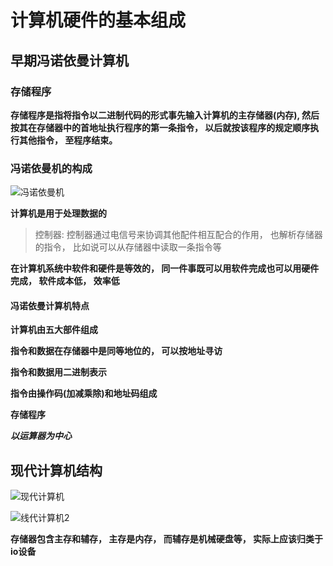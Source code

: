 # 计算机硬件的基本组成



## 早期冯诺依曼计算机



### 存储程序

**存储程序是指将指令以二进制代码的形式事先输入计算机的主存储器(内存),  然后按其在存储器中的首地址执行程序的第一条指令， 以后就按该程序的规定顺序执行其他指令， 至程序结束。**



### 冯诺依曼机的构成

![冯诺依曼机](F:\E盘\编程学习\计算机组成原理\计算机系统概述\冯诺依曼机.png)

**计算机是用于处理数据的**

>控制器: 控制器通过电信号来协调其他配件相互配合的作用， 也解析存储器的指令， 比如说可以从存储器中读取一条指令等

**在计算机系统中软件和硬件是等效的， 同一件事既可以用软件完成也可以用硬件完成， 软件成本低， 效率低**



#### 冯诺依曼计算机特点

**计算机由五大部件组成**

**指令和数据在存储器中是同等地位的， 可以按地址寻访**

**指令和数据用二进制表示**

**指令由操作码(加减乘除)和地址码组成**

**存储程序**

___以运算器为中心___





## 现代计算机结构

![现代计算机](F:\E盘\编程学习\计算机组成原理\计算机系统概述\现代计算机.png)

![线代计算机2](F:\E盘\编程学习\计算机组成原理\计算机系统概述\线代计算机2.png)

**存储器包含主存和辅存， 主存是内存， 而辅存是机械硬盘等， 实际上应该归类于io设备**